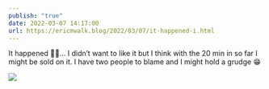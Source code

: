```yaml
---
publish: "true"
date: 2022-03-07 14:17:00
url: https://ericmwalk.blog/2022/03/07/it-happened-i.html
---
```


It happened 🤦‍♂️… I didn’t want to like it but I think with the 20 min in so far I might be sold on it. I have two people to blame and I might hold a grudge 😁



![](https://ericmwalk.blog/uploads/2022/82c07e15f6.jpg)